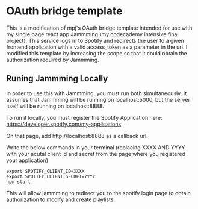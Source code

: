 # OAuth bridge template

This is a modification of mpj's OAuth bridge template intended for use with my single page react app Jammming (my codecademy intensive final project). This service logs in to Spotify and redirects the user to a given frontend application with a valid access_token as a parameter in the url. I modified this template by increasing the scope so that it could obtain the authorization required by Jammming.

## Runing Jammming Locally

In order to use this with Jammming, you must run both simultaneously. It assumes that Jammming will be running on localhost:5000, but the server itself will be running on localhost:8888.

To run it locally, you must register the Spotify Application here:
https://developer.spotify.com/my-applications

On that page, add http://localhost:8888 as a callback url.

Write the below commands in your terminal (replacing XXXX AND YYYY with your acutal client id and secret from the page where you registered your application)

```
export SPOTIFY_CLIENT_ID=XXXX
export SPOTIFY_CLIENT_SECRET=YYYY
npm start
```

This will allow jammming to redirect you to the spotify login page to obtain authorization to modify and create playlists. 


